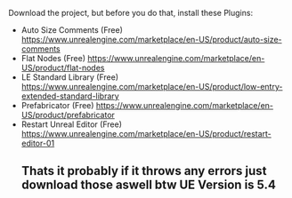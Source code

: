 Download the project, but before you do that, install these Plugins:

- Auto Size Comments (Free) https://www.unrealengine.com/marketplace/en-US/product/auto-size-comments
- Flat Nodes (Free) https://www.unrealengine.com/marketplace/en-US/product/flat-nodes
- LE Standard Library (Free) https://www.unrealengine.com/marketplace/en-US/product/low-entry-extended-standard-library
- Prefabricator (Free) https://www.unrealengine.com/marketplace/en-US/product/prefabricator
- Restart Unreal Editor (Free) https://www.unrealengine.com/marketplace/en-US/product/restart-editor-01
  ## Thats it probably if it throws any errors just download those aswell btw UE Version is 5.4
